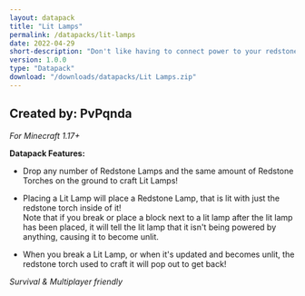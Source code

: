 ```yaml
---
layout: datapack
title: "Lit Lamps"
permalink: /datapacks/lit-lamps
date: 2022-04-29
short-description: "Don't like having to connect power to your redstone lamps? Get Lit Lamps!"
version: 1.0.0
type: "Datapack"
download: "/downloads/datapacks/Lit Lamps.zip"
---
```

Created by: PvPqnda
-
*For Minecraft 1.17+*

**Datapack Features:**

- Drop any number of Redstone Lamps and the same amount of Redstone Torches on the ground to craft Lit Lamps!

- Placing a Lit Lamp will place a Redstone Lamp, that is lit with just the redstone torch inside of it!<br>
Note that if you break or place a block next to a lit lamp after the lit lamp has been placed, it will tell the lit lamp that it isn't being powered by anything, causing it to become unlit.

- When you break a Lit Lamp, or when it's updated and becomes unlit, the redstone torch used to craft it will pop out to get back!

*Survival & Multiplayer friendly*